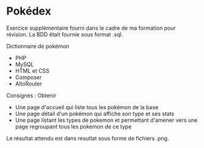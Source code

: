 # Pokédex

Exercice supplémentaire fourni dans le cadre de ma formation pour révision.
La BDD était fournie sous format .sql. 

Dictionnaire de pokémon

- PHP
- MySQL
- HTML et CSS
- Composer
- AltoRouter


Consignes :
Obtenir
- Une page d'accueil qui liste tous les pokémon de la base
- Une page détail d'un pokémon qui affiche son type et ses stats
- Une page listant les types de pokemon et permettant d'amener vers une page regroupant tous les pokemon de ce type

Le résultat attendu est dans resultat sous forme de fichiers .png.